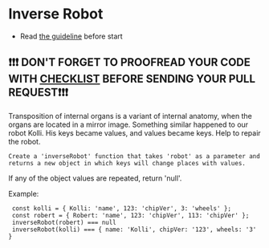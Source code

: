 # Inverse Robot
- Read [the guideline](https://github.com/mate-academy/js_task-guideline/blob/master/README.md) before start


## ❗️❗️❗️ DON'T FORGET TO PROOFREAD YOUR CODE WITH [CHECKLIST](https://github.com/mate-academy/js_inverse_robot/blob/master/checklist.md) BEFORE SENDING YOUR PULL REQUEST❗️❗️❗️

Transposition of internal organs is a variant of internal anatomy, when the organs are located in a mirror image.
Something similar happened to our robot Kolli. His keys became values, and values became keys. Help to repair the robot.

`
Create a 'inverseRobot' function that takes 'robot' as a parameter and returns a new object in which keys will change places with values.
`

If any of the object values are repeated, return 'null'.

Example:
```
 const kolli = { Kolli: 'name', 123: 'chipVer', 3: 'wheels' };
 const robert = { Robert: 'name', 123: 'chipVer', 113: 'chipVer' };
 inverseRobot(robert) === null
 inverseRobot(kolli) === { name: 'Kolli', chipVer: '123', wheels: '3' }
```

